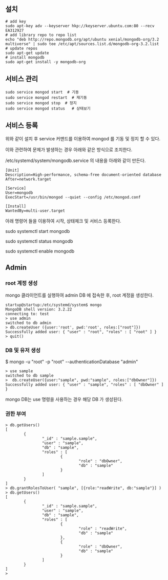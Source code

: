 ## 설치 ##

```
# add key
sudo apt-key adv --keyserver hkp://keyserver.ubuntu.com:80 --recv EA312927
# add library repo to repo list
echo "deb http://repo.mongodb.org/apt/ubuntu xenial/mongodb-org/3.2 multiverse" | sudo tee /etc/apt/sources.list.d/mongodb-org-3.2.list
# update repos
sudo apt-get update
# install mongodb
sudo apt-get install -y mongodb-org
```

## 서비스 관리 ##

```
sudo service mongod start  # 기동
sudo service mongod restart  # 재기동
sudo service mongod stop  # 정지
sudo service mongod status   # 상태보기
```

## 서비스 등록 ##

위와 같이 설치 후 service 커맨드를 이용하여 mongod 를 기동 및 정지 할 수 있다. 

이와 관련하여 문제가 발생하는 경우 아래와 같은 방식으로 조치한다. 

/etc/systemd/system/mongodb.service 의 내용을 아래와 같이 만든다. 

```
[Unit]
Description=High-performance, schema-free document-oriented database
After=network.target

[Service]
User=mongodb
ExecStart=/usr/bin/mongod --quiet --config /etc/mongod.conf

[Install]
WantedBy=multi-user.target

```

아래 명령어 들을 이용하여 시작, 상태체크 및 서비스 등록한다. 

sudo systemctl start mongodb

sudo systemctl status mongodb

sudo systemctl enable mongodb


## Admin ##

### root 계정 생성 ###
mongo 클라이언트를 실행하여 admin DB 에 접속한 후, root 계정을 생성한다. 

```
startup@startup:/etc/systemd/system$ mongo
MongoDB shell version: 3.2.22
connecting to: test
> use admin
switched to db admin
> db.createUser ({user:'root', pwd:'root', roles:["root"]})
Successfully added user: { "user" : "root", "roles" : [ "root" ] }
> quit()

```

### DB 및 유저 생성 ###

$ mongo -u "root" -p "root" --authenticationDatabase "admin"

```
> use sample
switched to db sample
>  db.createUser({user:"sample", pwd:"sample", roles:["dbOwner"]})
Successfully added user: { "user" : "sample", "roles" : [ "dbOwner" ] }

```
mongo DB는 use 명령을 사용하는 경우 해당 DB 가 생성된다. 

### 권한 부여 ###
```
> db.getUsers()
[
        {
                "_id" : "sample.sample",
                "user" : "sample",
                "db" : "sample",
                "roles" : [
                        {
                                "role" : "dbOwner",
                                "db" : "sample"
                        }
                ]
        }
]
> db.grantRolesToUser( "sample", [{role:"readWrite", db:"sample"}] )
> db.getUsers()
[
        {
                "_id" : "sample.sample",
                "user" : "sample",
                "db" : "sample",
                "roles" : [
                        {
                                "role" : "readWrite",
                                "db" : "sample"
                        },
                        {
                                "role" : "dbOwner",
                                "db" : "sample"
                        }
                ]
        }
]
>
```



